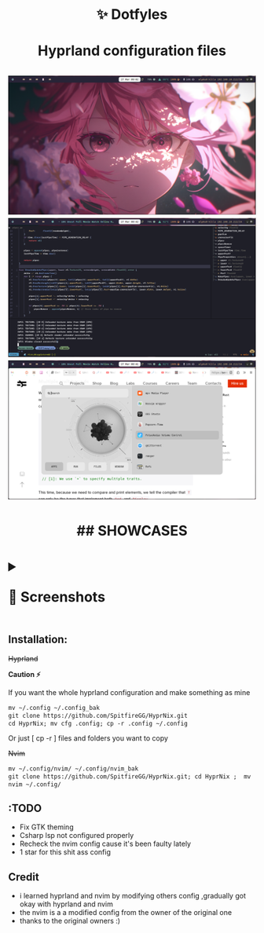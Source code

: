 <h1 align='center'> ✨ Dotfyles<h1>
<p align="center">
    Hyprland configuration files <br><br>
    <img src="https://raw.githubusercontent.com/SpitfireGG/HyprNix/main/ewwwww/oplas.png", alt = "wtf">
    <img src="https://raw.githubusercontent.com/SpitfireGG/HyprNix/main/ewwwww/nvim.png", alt = "wtf">
    <img src="https://raw.githubusercontent.com/SpitfireGG/HyprNix/main/ewwwww/dunstFIrefox.png", alt = "wtf">
</p>

<h1 align='center'>
## SHOWCASES
<h1> 
<details>
    <summary><p>
    📸 Screenshots
    </p></summary>
    <p>
        <img src="https://raw.githubusercontent.com/SpitfireGG/HyprNix/main/ewwwww/btop.png", alt="picture of hyprland and nvim config">
        <img src="https://raw.githubusercontent.com/SpitfireGG/HyprNix/main/ewwwww/firefox.png", alt="same">
    </p>
</details>


## Installation:

~~Hyprland~~

<b> Caution ⚡ </b><br>
<p>If you want the whole hyprland configuration and make something as mine</p>

```shell
mv ~/.config ~/.config_bak
git clone https://github.com/SpitfireGG/HyprNix.git
cd HyprNix; mv cfg .config; cp -r .config ~/.config
```

<p>Or just [ cp -r <file/dir> <path> ] files and folders you want to copy </p>

~~Nvim~~

```shell
mv ~/.config/nvim/ ~/.config/nvim_bak
git clone https://github.com/SpitfireGG/HyprNix.git; cd HyprNix ;  mv nvim ~/.config/
```
## :TODO
- Fix GTK theming 
- Csharp lsp not configured properly
- Recheck the nvim config cause it's been faulty lately
- 1 star for this shit  ass config


## Credit

- i learned hyprland and nvim by modifying others config ,gradually got okay with hyprland and nvim
- the nvim is a a modified config from the owner of the original one
- thanks to the original owners :)

